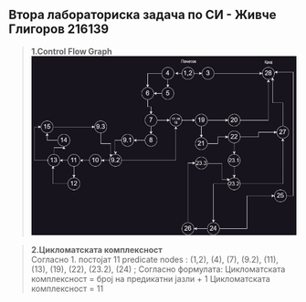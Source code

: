 ## Втора лабораториска задача по СИ - Живче Глигоров 216139
> **1.Control Flow Graph** <br>
>  ![CFG](./CFG.jpg)

> **2.Цикломатската комплексност** <br>
> Согласно 1. постојат 11 predicate nodes : (1,2), (4), (7), (9.2), (11), (13), (19), (22), (23.2), (24) ;
> Согласно формулата: Цикломатската комплексност = број на предикатни јазли + 1
> Цикломатската комплексност = 11
